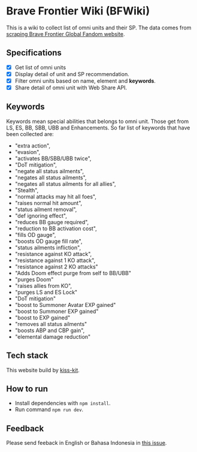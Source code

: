 # Brave Frontier Wiki (BFWiki)

This is a wiki to collect list of omni units and their SP. The data comes from [scraping Brave Frontier Global Fandom website](https://github.com/satyakresna/scraping-bravefrontier).

## Specifications

- [x] Get list of omni units
- [x] Display detail of unit and SP recommendation.
- [x] Filter omni units based on name, element and **keywords**.
- [x] Share detail of omni unit with Web Share API.

## Keywords

Keywords mean special abilities that belongs to omni unit. Those get from LS, ES, BB, SBB, UBB and Enhancements. So far list of keywords that have been collected are:

- "extra action", 
- "evasion", 
- "activates BB/SBB/UBB twice",
- "DoT mitigation", 
- "negate all status ailments",
- "negates all status ailments",
- "negates all status ailments for all allies",
- "Stealth", 
- "normal attacks may hit all foes",
- "raises normal hit amount", 
- "status ailment removal",
- "def ignoring effect",
- "reduces BB gauge required",
- "reduction to BB activation cost",
- "fills OD gauge",
- "boosts OD gauge fill rate",
- "status ailments infliction",
- "resistance against KO attack",
- "resistance against 1 KO attack",
- "resistance against 2 KO attacks"
- "Adds Doom effect purge from self to BB/UBB"
- "purges Doom"
- "raises allies from KO",
- "purges LS and ES Lock"
- "DoT mitigation"
- "boost to Summoner Avatar EXP gained"
- "boost to Summoner EXP gained"
- "boost to EXP gained"
- "removes all status ailments"
- "boosts ABP and CBP gain",
- "elemental damage reduction"

## Tech stack

This website build by [kiss-kit](https://github.com/satyakresna/kiss-kit).

## How to run

- Install dependencies with `npm install`.
- Run command `npm run dev`.

## Feedback

Please send feeback in English or Bahasa Indonesia in [this issue](https://github.com/satyakresna/bfwiki/issues).